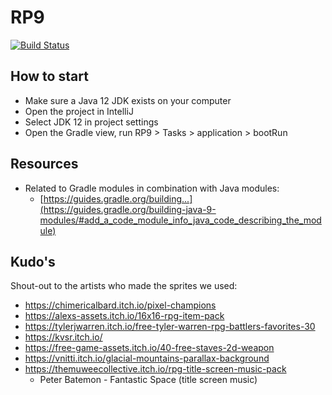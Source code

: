 # RP9

[![Build Status](https://travis-ci.org/SoftwareSandbox/RP9.svg?branch=master)](https://travis-ci.org/SoftwareSandbox/RP9)

## How to start
- Make sure a Java 12 JDK exists on your computer
- Open the project in IntelliJ
- Select JDK 12 in project settings
- Open the Gradle view, run RP9 > Tasks > application > bootRun


## Resources
- Related to Gradle modules in combination with Java modules:
    - [https://guides.gradle.org/building...](https://guides.gradle.org/building-java-9-modules/#add_a_code_module_info_java_code_describing_the_module)

## Kudo's
Shout-out to the artists who made the sprites we used:
- https://chimericalbard.itch.io/pixel-champions
- https://alexs-assets.itch.io/16x16-rpg-item-pack
- https://tylerjwarren.itch.io/free-tyler-warren-rpg-battlers-favorites-30
- https://kvsr.itch.io/
- https://free-game-assets.itch.io/40-free-staves-2d-weapon
- https://vnitti.itch.io/glacial-mountains-parallax-background
- https://themuweecollective.itch.io/rpg-title-screen-music-pack
    - Peter Batemon - Fantastic Space (title screen music)
